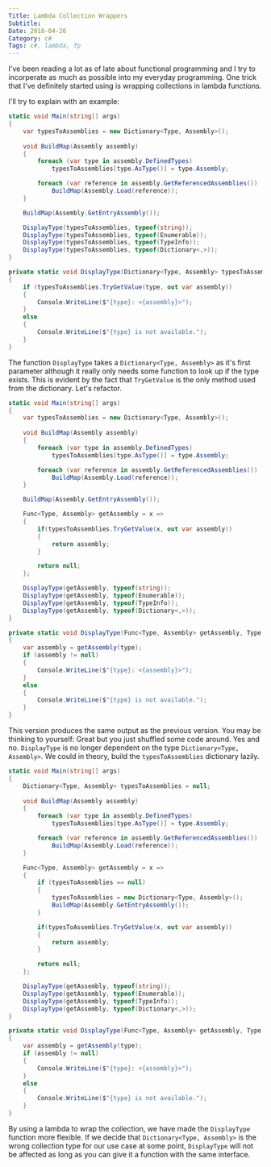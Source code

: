 ```yaml
---
Title: Lambda Collection Wrappers
Subtitle: 
Date: 2018-04-26
Category: c#
Tags: c#, lambda, fp
---
```


I've been reading a lot as of late about functional programming and I try to
incorperate as much as possible into my everyday programming. One trick that
I've definitely started using is wrapping collections in lambda functions.

<!--more-->

I'll try to explain with an example:

```csharp
static void Main(string[] args)
{
    var typesToAssemblies = new Dictionary<Type, Assembly>();
    
    void BuildMap(Assembly assembly)
    {
        foreach (var type in assembly.DefinedTypes)
            typesToAssemblies[type.AsType()] = type.Assembly;

        foreach (var reference in assembly.GetReferencedAssemblies())
            BuildMap(Assembly.Load(reference));
    }

    BuildMap(Assembly.GetEntryAssembly());

    DisplayType(typesToAssemblies, typeof(string));
    DisplayType(typesToAssemblies, typeof(Enumerable));
    DisplayType(typesToAssemblies, typeof(TypeInfo));
    DisplayType(typesToAssemblies, typeof(Dictionary<,>));
}

private static void DisplayType(Dictionary<Type, Assembly> typesToAssemblies, Type type)
{
    if (typesToAssemblies.TryGetValue(type, out var assembly))
    {
        Console.WriteLine($"{type}: <{assembly}>");
    }
    else
    {
        Console.WriteLine($"{type} is not available.");
    }
}
```

The function `DisplayType` takes a `Dictionary<Type, Assembly>` as it's first parameter although
it really only needs some function to look up if the type exists. This is evident by the fact that
`TryGetValue` is the only method used from the dictionary. Let's refactor.

```csharp
static void Main(string[] args)
{
    var typesToAssemblies = new Dictionary<Type, Assembly>();
    
    void BuildMap(Assembly assembly)
    {
        foreach (var type in assembly.DefinedTypes)
            typesToAssemblies[type.AsType()] = type.Assembly;

        foreach (var reference in assembly.GetReferencedAssemblies())
            BuildMap(Assembly.Load(reference));
    }

    BuildMap(Assembly.GetEntryAssembly());

    Func<Type, Assembly> getAssembly = x =>
    {
        if(typesToAssemblies.TryGetValue(x, out var assembly))
        {
            return assembly;
        }

        return null;
    };

    DisplayType(getAssembly, typeof(string));
    DisplayType(getAssembly, typeof(Enumerable));
    DisplayType(getAssembly, typeof(TypeInfo));
    DisplayType(getAssembly, typeof(Dictionary<,>));
}

private static void DisplayType(Func<Type, Assembly> getAssembly, Type type)
{
    var assembly = getAssembly(type);
    if (assembly != null)
    {
        Console.WriteLine($"{type}: <{assembly}>");
    }
    else
    {
        Console.WriteLine($"{type} is not available.");
    }
}
```

This version produces the same output as the previous version. You may be thinking to yourself:
Great but you just shuffled some code around. Yes and no. `DisplayType` is no longer dependent on
the type `Dictionary<Type, Assembly>`. We could in theory, build the `typesToAssemblies` dictionary
lazily.

```csharp
static void Main(string[] args)
{
    Dictionary<Type, Assembly> typesToAssemblies = null;
    
    void BuildMap(Assembly assembly)
    {
        foreach (var type in assembly.DefinedTypes)
            typesToAssemblies[type.AsType()] = type.Assembly;

        foreach (var reference in assembly.GetReferencedAssemblies())
            BuildMap(Assembly.Load(reference));
    }

    Func<Type, Assembly> getAssembly = x =>
    {
        if (typesToAssemblies == null)
        {
            typesToAssemblies = new Dictionary<Type, Assembly>();
            BuildMap(Assembly.GetEntryAssembly());
        }

        if(typesToAssemblies.TryGetValue(x, out var assembly))
        {
            return assembly;
        }

        return null;
    };

    DisplayType(getAssembly, typeof(string));
    DisplayType(getAssembly, typeof(Enumerable));
    DisplayType(getAssembly, typeof(TypeInfo));
    DisplayType(getAssembly, typeof(Dictionary<,>));
}

private static void DisplayType(Func<Type, Assembly> getAssembly, Type type)
{
    var assembly = getAssembly(type);
    if (assembly != null)
    {
        Console.WriteLine($"{type}: <{assembly}>");
    }
    else
    {
        Console.WriteLine($"{type} is not available.");
    }
}
```

By using a lambda to wrap the collection, we have made the `DisplayType` function
more flexible. If we decide that `Dictionary<Type, Assembly>` is the wrong collection
type for our use case at some point, `DisplayType` will not be affected as long as
you can give it a function with the same interface.